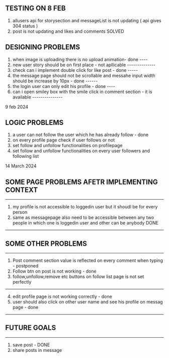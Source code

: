 TESTING ON 8 FEB
-----------------

1. allusers api for storysection and messageList is not updating ( api gives 304 status )
2. post is not updating and likes and comments
SOLVED

DESIGNING PROBLEMS
-------------------

1. when image is uploading there is no upload animation- done
                                                         ----
2. new user story should be on first place - not apllicable
                                             --------------
3. check can i implement double click for like post - done
                                                      -----
4. the message page should not be scrollable and messahe input width should be increase by 10px - done
                                                                                                 ------
5. the login user can only edit his profile - done
                                              ----
6. can i open smiley box with the smile click in comment section - it is available
                                                                   ---------------


9 feb 2024

LOGIC PROBLEMS
---------------

1. a user can not follow the user which he has already follow - done
2. on every profile page check if user follows or not
3. set follow and unfollow functionalities on profilepage
4. set follow and unfollow functionalities on every user followers and following list


14 March 2024

## SOME PAGE PROBLEMS AFETR IMPLEMENTING CONTEXT
----------------------------------------------
1. my profile is not accessible to loggedin user but it shoudl be for every person
2. same as messagepage also need to be accessible between any two people in which one is loggedin user and other can be anybody
DONE
------


## SOME OTHER PROBLEMS
-------------------
1. Post comment section  value is reflected on every comment when typing - postponed
2. Follow btn on post is not working - done
3. follow,unfollow,remove etc buttons on follow list page is not set perfectly
------------------------------------------------------------------------------------
4. edit profile page is not working correctly - done
5. user should also click on other user name and see his profile on messag page - done

--------------
## FUTURE GOALS
--------------
1. save post - DONE
2. share posts in message
